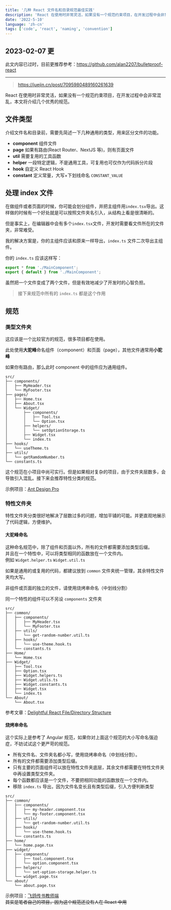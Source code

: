 ```yaml
---
title: '几种 React 文件名和目录规范最佳实践'
description: 'React 在使用时非常灵活，如果没有一个规范约束项目，在开发过程中会非常混乱，本文将介绍几个优秀的规范。'
date: '2022-5-10'
language: 'zh-cn'
tags: ['code', 'react', 'naming', 'convention']
---
```


## 2023-02-07 更

此文内容已过时，目前更推荐参考：<https://github.com/alan2207/bulletproof-react>

---

> <https://juejin.cn/post/7095980489160261639>

React 在使用时非常灵活，如果没有一个规范约束项目，在开发过程中会非常混乱，本文将介绍几个优秀的规范。

## 文件类型

介绍文件名和目录前，需要先简述一下几种通用的类型，用来区分文件的功能。

- **component** 组件文件
- **page** 如果有路由(React Router、NextJS 等)，则有页面文件
- **util** 需要复用的工具函数
- **helper** 一段特定逻辑，不是通用工具，可复用也可仅作为代码拆分片段
- **hook** 自定义 React Hook
- **constant** 定义常量，大写+下划线命名 `CONSTANT_VALUE`

## 处理 index 文件

在做组件或者页面的时候，你可能会划分组件，并把主组件用`index.tsx`导出。这样做的时候有一个好处就是可以按照文件夹名引入，从结构上看是很清晰的。

但是事实上，在编辑器中会有多个`index.tsx`文件，开发时需要看文件所在的文件夹，非常难受。

我的解决方案是，你的主组件应该和原来一样导出，`index.ts` 文件二次导出主组件。

你的 `index.ts` 应该这样写：

```ts
export * from './MainComponent';
export { default } from './MainComponent';
```

虽然把一个文件变成了两个文件，但是有效地减少了开发时的心智负担。

> 接下来规范中所有的 `index.ts` 都是这个作用

## 规范

### 类型文件夹

这应该是一个比较官方的规范，很多项目都在使用。

此处使用**大驼峰**命名组件（component）和页面（page），其他文件通常用**小驼峰**

如果你有路由，那么此时 component 中的组件应为通用组件。

```
src/
├── components/
│   ├── MyHeader.tsx
│   └── MyFooter.tsx
├── pages/
│   ├── Home.tsx
│   ├── About.tsx
│   └── Widget/
│       ├── components/
│       │   ├── Tool.tsx
│       │   └── Option.tsx
│       ├── helpers/
│       │   └── setOptionStorage.ts
│       ├── Widget.tsx
│       └── index.ts
├── hooks/
│   └── useTheme.ts
├── utils/
│   └── getRamdomNumber.ts
└── constants.ts
```

这个规范在小项目中尚可实行。但是如果相对复杂的项目，由于文件夹层数多，会导致引入混乱。接下来会推荐特性分类的规范。

示例项目：[Ant Design Pro](https://github.com/ant-design/ant-design-pro)

### 特性文件夹

特性文件夹分类很好地解决了层数过多的问题，增加平铺的可能。并更直观地展示了代码逻辑，方便维护。

#### 大驼峰命名

这种命名规范中，除了组件和页面以外，所有的文件都需要添加类型后缀。  
并且在一个特性中，可以将类型相同的函数放在一个文件内。  
例如 `Widget.helper.ts` `Widget.util.ts`

如果是通用的或复用的代码，都建议放到 `common` 文件夹统一管理，其余特性文件夹均大写。

非组件或页面的独立的文件，请使用烧烤串命名（中划线分割）

同一个特性的组件可以不另设 `components` 文件夹

```
src/
├── common/
│   ├── components/
│   │   ├── MyHeader.tsx
│   │   └── MyFooter.tsx
│   ├── utils/
│   │   └── get-random-number.util.ts
│   ├── hooks/
│   │   └── use-theme.hook.ts
│   └── constants.ts
├── Home/
│   └── Home.tsx
├── Widget/
│   ├── Tool.tsx
│   ├── Option.tsx
│   ├── Widget.helpers.ts
│   ├── Widget.utils.ts
│   ├── Widget.constants.ts
│   ├── Widget.tsx
│   └── index.ts
└── About/
    └── About.tsx
```

参考文章：[Delightful React File/Directory Structure](https://www.joshwcomeau.com/react/file-structure/)

#### 烧烤串命名

这个实际上是参考了 Angular 规范，如果你对上面这个规范的大小写命名强迫症，不妨试试这个更严苛的规范。

- 所有文件名、文件夹名都小写，使用烧烤串命名（中划线分割）。
- 所有的文件都需要添加类型后缀。
- 只有主要的页面组件可以放在特性文件夹底层，其余文件都需要在特性文件夹中再设置类型文件夹。
- 每个函数都应该是一个文件，不要把相同功能的函数放在一个文件内。
- 移除 `index.ts` 导出，因为文件名变长且有类型后缀，引入方便判断类型

```
src/
├── common/
│   ├── components/
│   │   ├── my-header.component.tsx
│   │   └── my-footer.component.tsx
│   ├── utils/
│   │   └── get-random-number.util.ts
│   ├── hooks/
│   │   └── use-theme.hook.ts
│   └── constants.ts
├── home/
│   └── home.page.tsx
├── widget/
│   ├── components/
│   │   ├── tool.component.tsx
│   │   └── option.component.tsx
│   ├── helpers/
│   │   └── set-option-storage.helper.ts
│   └── widget.page.tsx
└── about/
    └── about.page.tsx
```

示例项目：[飞鸽传书教师端](https://github.com/MessagePigeon/client-teacher)  
~~其实是笔者自己的项目，因为这个规范还没有人在 React 中用~~
